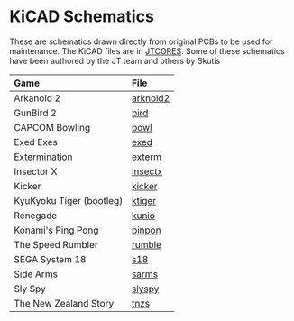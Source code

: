  # KiCAD Schematics

These are schematics drawn directly from original PCBs to be used for maintenance. The KiCAD files are in [JTCORES](https://github.com/jotego/jtcores). Some of these schematics have been authored by the JT team and others by Skutis

| Game                     | File                     |
|:-------------------------|:-------------------------|
| Arkanoid 2               | [arknoid2](arknoid2.pdf) |
| GunBird 2                | [bird](bird.pdf)         |
| CAPCOM Bowling           | [bowl](bowl.pdf)         |
| Exed Exes                | [exed](exed.pdf)         |
| Extermination            | [exterm](exterm.pdf)     |
| Insector X               | [insectx](insectx.pdf)   |
| Kicker                   | [kicker](kicker.pdf)     |
| KyuKyoku Tiger (bootleg) | [ktiger](ktiger.pdf)     |
| Renegade                 | [kunio](kunio.pdf)       |
| Konami's Ping Pong       | [pinpon](pinpon.pdf)     |
| The Speed Rumbler        | [rumble](rumble.pdf)     |
| SEGA System 18           | [s18](s18.pdf)           |
| Side Arms                | [sarms](sarms.pdf)       |
| Sly Spy                  | [slyspy](slyspy.pdf)     |
| The New Zealand Story    | [tnzs](tnzs.pdf)         |
